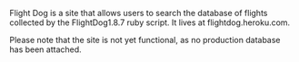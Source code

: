 Flight Dog is a site that allows users to search the database of flights collected by the FlightDog1.8.7 ruby script. It lives at flightdog.heroku.com.

Please note that the site is not yet functional, as no production database has been attached.
